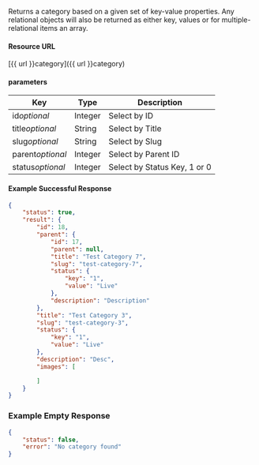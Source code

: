 <!--
@title Get single category by criteria
@author Moltin Ltd
@description Gets a category based on the given criteria
@order 2.4

@sidebar 1
@family Category
@rate No
@auth Yes
@format JSON
@http GET
@version beta
-->
Returns a category based on a given set of key-value properties. Any relational objects will also be returned as either key, values or for multiple-relational items an array.


#### Resource URL
[{{ url }}category]({{ url }}category)


#### parameters
Key | Type | Description
--- | ---- | -----------
id*optional* | Integer | Select by ID
title*optional* | String | Select by Title
slug*optional* | String | Select by Slug
parent*optional* | Integer | Select by Parent ID
status*optional* | Integer | Select by Status Key, 1 or 0

<!--code-->
#### Example Successful Response
``` json
{
    "status": true,
    "result": {
        "id": 18,
        "parent": {
            "id": 17,
            "parent": null,
            "title": "Test Category 7",
            "slug": "test-category-7",
            "status": {
                "key": "1",
                "value": "Live"
            },
            "description": "Description"
        },
        "title": "Test Category 3",
        "slug": "test-category-3",
        "status": {
            "key": "1",
            "value": "Live"
        },
        "description": "Desc",
        "images": [

        ]
    }
}
```


### Example Empty Response
``` json
{
    "status": false,
    "error": "No category found"
}
```
<!--/code-->